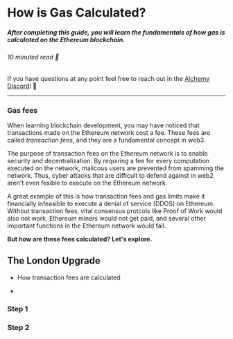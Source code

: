 # How is Gas Calculated? 
##### After completing this guide, you will learn the fundamentals of how gas is calculated on the Ethereum blockchain. 
###### 10 minuted read 📖

If you have questions at any point feel free to reach out in the [Alchemy Discord](https://discord.com/invite/mMGsVgd)! 🚀

_______
### Gas fees

When learning blockchain development, you may have noticed that transactions made on the Ethereum network cost a fee. These fees are called *transaction fees*, and they are a fundamental concept in web3.

The purpose of transaction fees on the Ethereum network is to enable security and decentralization. By requiring a fee for every computation executed on the network, malicous users are prevented from spamming the network. Thus, cyber attacks that are difficult to defend against in web2 aren't even fesible to execute on the Ethereum network. 

A great example of this is how transaction fees and gas limits make it financially infeasible to execute a denial of service (DDOS) on Ethereum. Without transaction fees, vital consensus protcols like Proof of Work would also not work. Ethereum miners would not get paid, and several other important functions in the Ethereum network would fail. 

**But how are these fees calculated? Let's explore.**



## The London Upgrade



* How transaction fees are calculated


* 

### Step 1

### Step 2
